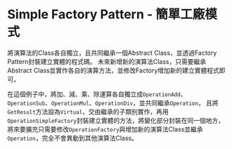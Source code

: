 # Simple Factory Pattern - 簡單工廠模式


將演算法的Class各自獨立，且共同繼承一個Abstract Class，並透過Factory Pattern封裝建立實體的程式碼。
未來新增新的演算法Class，只需要繼承Abstract Class並實作各自的演算方法，並修改Factory增加新的建立實體程式即可。

在這個例子中，將加、減、乘、除運算各自獨立成`OperationAdd`、`OperationSub`、`OperationMul`、`OperationDiv`，並共同繼承`Operation`，
且將`GetResult`方法設為`Virtual`，交由繼承的子類別實作，再用`OperationSimpleFactory`封裝建立實體的方法，將變化部分封裝在同一個地方，
將來要擴充只需要修改`OperationFactory`與增加新的演算法Class並繼承`Operation`，完全不會異動到其他演算法Class。

